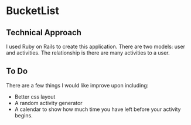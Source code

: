 # BucketList

## Technical Approach

I used Ruby on Rails to create this application.
There are two models: user and activities.
The relationship is there are many activities to a user.

## To Do
There are a few things I would like improve upon including:

- Better css layout
- A random activity generator
- A calendar to show how much time you have left before your activity begins.
